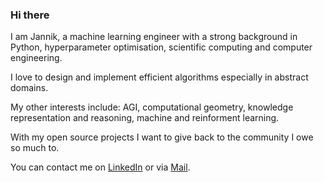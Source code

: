 ### Hi there

I am Jannik, a machine learning engineer with a strong background in Python, hyperparameter optimisation, scientific computing and computer engineering.

I love to design and implement efficient algorithms especially in abstract domains.

My other interests include: AGI, computational geometry, knowledge representation and reasoning, machine and reinforment learning.

With my open source projects I want to give back to the community I owe so much to.

You can contact me on [LinkedIn](https://www.linkedin.com/in/jannik-michelfeit-546b7a181/) or via [Mail](mailto:github@michelfe.it).
 
